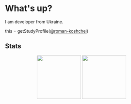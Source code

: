 #  What's up? 
I am developer from Ukraine.


this = getStudyProfile([@roman-koshchei](https://github.com/roman-koshchei))


## Stats

<p align="center">
   <img src="https://github-readme-stats.vercel.app/api?username=koshcher&show_icons=true&theme=nord&hide_title=true&count_private=true&hide_border=true" height=145>
   <img src="https://github-top-langs.herokuapp.com/user?name=koshcher&hide=html,css&includePrivate=false&background=%232e3440&count=6" height=145>
</p>
